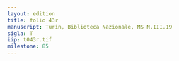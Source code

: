 ```yaml
---
layout: edition
title: folio 43r
manuscript: Turin, Biblioteca Nazionale, MS N.III.19
sigla: T
iip: t043r.tif
milestone: 85
---
```

